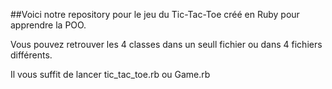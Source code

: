 ##Voici notre repository pour le jeu du Tic-Tac-Toe créé en Ruby pour apprendre la POO.


Vous pouvez retrouver les 4 classes dans un seull fichier ou dans 4 fichiers différents.


Il vous suffit de lancer tic_tac_toe.rb ou Game.rb 

